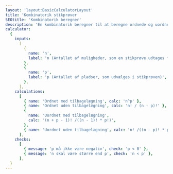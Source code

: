 ```yaml
---
layout: 'layout:BasicCalculatorLayout'
title: 'Kombinatorik stikprøver'
SEOtitle: 'Kombinatorik beregner'
description: 'En kombinatorik beregner til at beregne ordnede og uordnede stikprøver med og uden tilbagelægning'
calculator:
  {
    inputs:
      [
        {
          name: 'n',
          label: 'n (Antallet af muligheder, som en stikprøve udtages fra)',
        },
        {
          name: 'p',
          label: 'p (Antallet af pladser, som udvælges i stikprøven)',
        },
      ],
    calculations:
      [
        { name: 'Ordnet med tilbagelægning', calc: 'n^p' },
        { name: 'Ordnet uden tilbagelægning', calc: 'n! / (n - p)!' },
        {
          name: 'Uordnet med tilbagelægning',
          calc: '(n + p - 1)! /((n - 1)! * p!)',
        },
        { name: 'Uordnet uden tilbagelægning', calc: 'n! /((n - p)! * p!)' },
      ],
    checks:
      [
        { message: 'p må ikke være negativ', check: 'p < 0' },
        { message: 'n skal være større end p', check: 'n < p' },
      ],
  }
---
```

